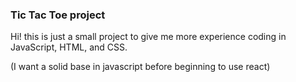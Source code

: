 ### Tic Tac Toe project

Hi! this is just a small project to give me more experience coding in JavaScript, HTML, and CSS.

(I want a solid base in javascript before beginning to use react)